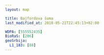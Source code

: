 ```yaml
---
layout: map

title: Bajfordova šuma
last_modified_at: 2018-05-21T22:45:13+02:00

WDPA: [555552435]
BioRaS: [206]
geoSrbija:
  L1_183: [88]
---
```

